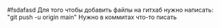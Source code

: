 #fsdafasd
Для того чтобы добавить файлы на гитхаб нужно написать: "git push -u origin main"
Нужно в коммитах что-то писать 